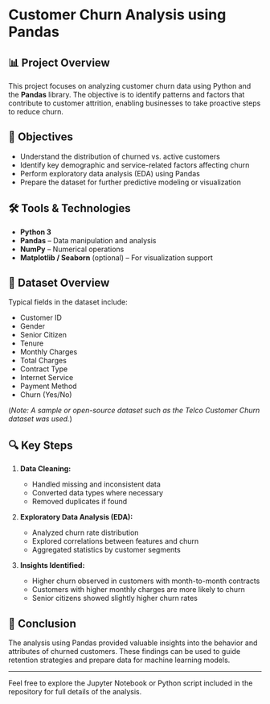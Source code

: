 # Customer Churn Analysis using Pandas

## 📊 Project Overview

This project focuses on analyzing customer churn data using Python and the **Pandas** library. The objective is to identify patterns and factors that contribute to customer attrition, enabling businesses to take proactive steps to reduce churn.

## 🎯 Objectives

- Understand the distribution of churned vs. active customers  
- Identify key demographic and service-related factors affecting churn  
- Perform exploratory data analysis (EDA) using Pandas  
- Prepare the dataset for further predictive modeling or visualization  

## 🛠 Tools & Technologies

- **Python 3**  
- **Pandas** – Data manipulation and analysis  
- **NumPy** – Numerical operations  
- **Matplotlib / Seaborn** (optional) – For visualization support  

## 📁 Dataset Overview

Typical fields in the dataset include:

- Customer ID  
- Gender  
- Senior Citizen  
- Tenure  
- Monthly Charges  
- Total Charges  
- Contract Type  
- Internet Service  
- Payment Method  
- Churn (Yes/No)  

(*Note: A sample or open-source dataset such as the Telco Customer Churn dataset was used.*)

## 🔍 Key Steps

1. **Data Cleaning:**  
   - Handled missing and inconsistent data  
   - Converted data types where necessary  
   - Removed duplicates if found

2. **Exploratory Data Analysis (EDA):**  
   - Analyzed churn rate distribution  
   - Explored correlations between features and churn  
   - Aggregated statistics by customer segments  

3. **Insights Identified:**  
   - Higher churn observed in customers with month-to-month contracts  
   - Customers with higher monthly charges are more likely to churn  
   - Senior citizens showed slightly higher churn rates  

## 📌 Conclusion

The analysis using Pandas provided valuable insights into the behavior and attributes of churned customers. These findings can be used to guide retention strategies and prepare data for machine learning models.

---

Feel free to explore the Jupyter Notebook or Python script included in the repository for full details of the analysis.

